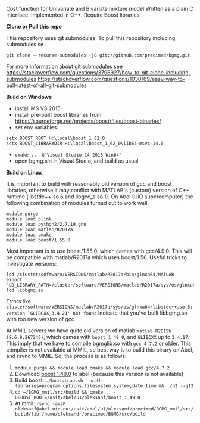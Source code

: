 Cost function for Univariate and Bivariate mixture model
Written as a plain C interface. Implemented in C++. Require Boost libraries.

**Clone or Pull this repo**

This repository uses git submodules. To pull this repository including submodules se 
```
git clone --recurse-submodules -j8 git://github.com/precimed/bgmg.git
```
For more information about git submodules see
https://stackoverflow.com/questions/3796927/how-to-git-clone-including-submodules
https://stackoverflow.com/questions/1030169/easy-way-to-pull-latest-of-all-git-submodules

**Build on Windows**
- install MS VS 2015
- install pre-built boost libraries from https://sourceforge.net/projects/boost/files/boost-binaries/
- set env variables: 
```
setx BOOST_ROOT H:\local\boost_1_62_0
setx BOOST_LIBRARYDIR H:\local\boost_1_62_0\lib64-msvc-14.0
```
- ``cmake .. -G"Visual Studio 14 2015 Win64"``
- open bgmg.sln in Visual Studio, and build as usual

**Build on Linux**

It is important to build with reasonably  old version of gcc and boost libraries, otherwise it may conflict with MATLAB's (custom) version of C++ runtime (libstdc++.so.6 and libgcc_s.so.1). On Abel (UiO supercomputer) the following combination of modules turned out to work well:

```
module purge
module load plink
module load python2/2.7.10.gnu
module load matlab/R2017a
module load cmake
module load boost/1.55.0
```

Most important is to use boost/1.55.0, which cames with gcc/4.9.0. This will be compatible with matlab/R2017a which uses boost/1.56. 
Useful tricks to investigate versions:

```
ldd /cluster/software/VERSIONS/matlab/R2017a/bin/glnxa64/MATLAB
export "LD_LIBRARY_PATH=/cluster/software/VERSIONS/matlab/R2017a/sys/os/glnxa64:$LD_LIBRARY_PATH"
ldd libbgmg.so
```

Errors like ``cluster/software/VERSIONS/matlab/R2017a/sys/os/glnxa64/libstdc++.so.6: version `GLIBCXX_3.4.21' not found`` indicate that you've built libbgmg.so with too new version of gcc.

At MMIL servers we have quite old version of matlab ``matlab R2015b (8.6.0.267246)``, which cames with ``boost_1_49_0``, and ``GLIBCXX`` up to ``3.4.17``. This imply that we have to compile bgmglib.so with ``gcc 4.7.2`` or older. This compiler is not available at MMIL, so best way is to build this binary on Abel, and rsync to MMIL. So, the process is as follows:

1. ``module purge && module load cmake && module load gcc/4.7.2``
2. Download [boost 1.49.0](https://www.boost.org/doc/libs/1_49_0/more/getting_started/unix-variants.html) to abel (because this version is not available)
3. Build boost: ``./bootstrap.sh --with-libraries=program_options,filesystem,system,date_time && ./b2 --j12``
4. ``cd ~/BGMG_mmil/src/build && cmake .. -DBOOST_ROOT=/usit/abel/u1/oleksanf/boost_1_49_0``
5. At mmil: ``rsync -avzP oleksanf@abel.uio.no:/usit/abel/u1/oleksanf/precimed/BGMG_mmil/src/build/lib /home/oleksandr/precimed/BGMG/src/build``

